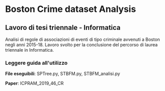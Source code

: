 # Boston Crime dataset Analysis
## Lavoro di tesi triennale - Informatica
Analisi di regole di associazioni di eventi di tipo criminale avvenuti a Boston negli anni 2015-18. Lavoro svolto per la conclusione del percorso di laurea triennale in Informatica.

### Leggere guida all'utilizzo
__File eseguibili__: SPTree.py, STBFM.py, STBFM_analisi.py 

__Paper__: ICPRAM_2019_46_CR
